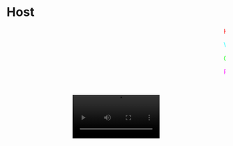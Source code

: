 # Host
<marquee behavior="slide" direction="left">
  <span style="color: red;">H</span>
  <span style="color: green;">o</span>
  <span style="color: blue;">s</span>
  <span style="color: orange;">t</span>
  <span style="color: purple;"> </span>
  <span style="color: cyan;">p</span>
  <span style="color: magenta;">a</span>
  <span style="color: yellow;">r</span>
  <span style="color: lime;">a</span>
  <span style="color: pink;"> </span>
  <span style="color: teal;">p</span>
  <span style="color: violet;">r</span>
  <span style="color: lightblue;">á</span>
  <span style="color: gold;">c</span>
  <span style="color: darkgreen;">t</span>
  <span style="color: coral;">i</span>
  <span style="color: navy;">c</span>
  <span style="color: olive;">a</span>
  <span style="color: chocolate;">s</span>
  <span style="color: indigo;"> </span>
  <span style="color: darkred;">d</span>
  <span style="color: darkorange;">e</span>
  <span style="color: crimson;"> </span>
  <span style="color: green;">l</span>
  <span style="color: dodgerblue;">a</span>
  <span style="color: purple;"> </span>
  <span style="color: lime;">m</span>
  <span style="color: cyan;">a</span>
  <span style="color: magenta;">t</span>
  <span style="color: pink;">e</span>
  <span style="color: violet;">r</span>
  <span style="color: teal;">i</span>
  <span style="color: gold;">a</span>
  <span style="color: darkgreen;"> </span>
  <span style="color: coral;">d</span>
  <span style="color: navy;">e</span>
  <span style="color: olive;"> </span>
  <span style="color: chocolate;">P</span>
  <span style="color: indigo;">r</span>
  <span style="color: darkred;">o</span>
  <span style="color: darkorange;">g</span>
  <span style="color: crimson;">r</span>
  <span style="color: green;">a</span>
  <span style="color: dodgerblue;">m</span>
  <span style="color: purple;">a</span>
  <span style="color: lime;">c</span>
  <span style="color: cyan;">i</span>
  <span style="color: magenta;">ó</span>
  <span style="color: pink;">n</span>
  <span style="color: violet;"> </span>
  <span style="color: teal;">W</span>
  <span style="color: gold;">e</span>
  <span style="color: darkgreen;">b</span><br>

  <span style="color: cyan;">V</span>
  <span style="color: magenta;">i</span>
  <span style="color: yellow;">l</span>
  <span style="color: lime;">l</span>
  <span style="color: pink;">a</span>
  <span style="color: teal;">n</span>
  <span style="color: violet;">u</span>
  <span style="color: gold;">e</span>
  <span style="color: coral;">v</span>
  <span style="color: indigo;">a</span>
  <span style="color: orange;"> </span>
  <span style="color: red;">A</span>
  <span style="color: blue;">r</span>
  <span style="color: purple;">r</span>
  <span style="color: green;">o</span>
  <span style="color: cyan;">y</span>
  <span style="color: pink;">o</span>
  <span style="color: gold;"> </span>
  <span style="color: lime;">C</span>
  <span style="color: violet;">a</span>
  <span style="color: magenta;">r</span>
  <span style="color: teal;">l</span>
  <span style="color: purple;">o</span>
  <span style="color: crimson;">s</span>
  <span style="color: gold;"> </span>
  <span style="color: pink;">S</span>
  <span style="color: blue;">e</span>
  <span style="color: orange;">b</span>
  <span style="color: green;">a</span>
  <span style="color: cyan;">s</span>
  <span style="color: magenta;">t</span>
  <span style="color: violet;">i</span>
  <span style="color: red;">a</span>
  <span style="color: gold;">n</span><br>

  <span style="color: lime;">G</span>
  <span style="color: violet;">r</span>
  <span style="color: orange;">u</span>
  <span style="color: gold;">p</span>
  <span style="color: teal;">o</span>
  <span style="color: coral;">:</span>
  <span style="color: indigo;"> </span>
  <span style="color: crimson;">5</span>
  <span style="color: yellow;">5</span>
  <span style="color: pink;">0</span>
  <span style="color: cyan;">1</span><br>

  <span style="color: magenta;">P</span>
  <span style="color: violet;">r</span>
  <span style="color: teal;">o</span>
  <span style="color: pink;">f</span>
  <span style="color: cyan;">e</span>
  <span style="color: gold;">s</span>
  <span style="color: darkgreen;">o</span>
  <span style="color: coral;">r</span>
  <span style="color: yellow;">a</span>
  <span style="color: purple;">:</span>
  <span style="color: violet;"> </span>
  <span style="color: navy;">W</span>
  <span style="color: orange;">o</span>
  <span style="color: gold;">n</span>
  <span style="color: darkgreen;">g</span>
  <span style="color: purple;"> </span>
  <span style="color: teal;">C</span>
  <span style="color: violet;">o</span>
  <span style="color: crimson;">h</span>
  <span style="color: yellow;">e</span>
  <span style="color: pink;">n</span>
  <span style="color: green;"> </span>
  <span style="color: navy;">R</span>
  <span style="color: coral;">a</span>
  <span style="color: indigo;">q</span>
  <span style="color: darkgreen;">u</span>
  <span style="color: violet;">e</span>
  <span style="color: magenta;">l</span>
  <span style="color: gold;"> </span>
  <span style="color: lime;">X</span>
  <span style="color: orange;">o</span>
  <span style="color: purple;">c</span>
  <span style="color: cyan;">h</span>
  <span style="color: magenta;">i</span>
  <span style="color: violet;">t</span>
  <span style="color: navy;">l</span>
</marquee>
<br><br>
<div style="text-align: center;">
  <video width="200" controls style="max-width: 100%;">
    <source src="https://github.com/user-attachments/assets/63a9b68f-86c8-47f3-ae98-536e47921446" type="video/mp4">
  </video>
</div>
